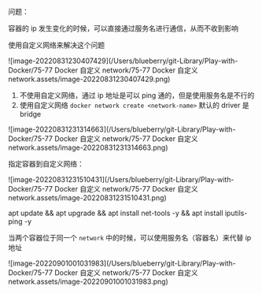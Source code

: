 问题：

容器的 ip 发生变化的时候，可以直接通过服务名进行通信，从而不收到影响

使用自定义网络来解决这个问题

![image-20220831230407429](/Users/blueberry/git-Library/Play-with-Docker/75-77 Docker 自定义 network/75-77 Docker 自定义 network.assets/image-20220831230407429.png)

 

1. 不使用自定义网络，通过 ip 地址是可以 ping 通的，但是使用服务名是不行的
2.  使用自定义网络 `docker network create <network-name>` 默认的 driver 是 bridge

![image-20220831231314663](/Users/blueberry/git-Library/Play-with-Docker/75-77 Docker 自定义 network/75-77 Docker 自定义 network.assets/image-20220831231314663.png)

指定容器到自定义网络：

![image-20220831231510431](/Users/blueberry/git-Library/Play-with-Docker/75-77 Docker 自定义 network/75-77 Docker 自定义 network.assets/image-20220831231510431.png)

 

apt update && apt upgrade && apt install net-tools -y && apt install iputils-ping -y

当两个容器位于同一个 `network` 中的时候，可以使用服务名（容器名）来代替 ip 地址

![image-20220901001031983](/Users/blueberry/git-Library/Play-with-Docker/75-77 Docker 自定义 network/75-77 Docker 自定义 network.assets/image-20220901001031983.png)